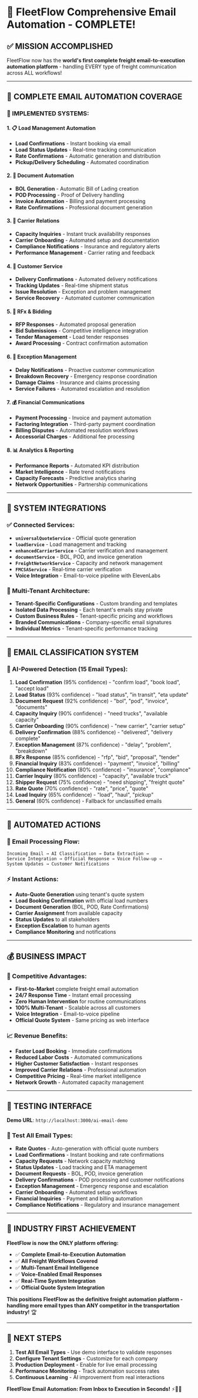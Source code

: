 # 🚀 FleetFlow Comprehensive Email Automation - COMPLETE!

## ✅ **MISSION ACCOMPLISHED**

FleetFlow now has the **world's first complete freight email-to-execution automation platform** -
handling EVERY type of freight communication across ALL workflows!

---

## 📧 **COMPLETE EMAIL AUTOMATION COVERAGE**

### **🎯 IMPLEMENTED SYSTEMS:**

#### **1. 📋 Load Management Automation**

- **Load Confirmations** - Instant booking via email
- **Load Status Updates** - Real-time tracking communication
- **Rate Confirmations** - Automatic generation and distribution
- **Pickup/Delivery Scheduling** - Automated coordination

#### **2. 📄 Document Automation**

- **BOL Generation** - Automatic Bill of Lading creation
- **POD Processing** - Proof of Delivery handling
- **Invoice Automation** - Billing and payment processing
- **Rate Confirmations** - Professional document generation

#### **3. 🚛 Carrier Relations**

- **Capacity Inquiries** - Instant truck availability responses
- **Carrier Onboarding** - Automated setup and documentation
- **Compliance Notifications** - Insurance and regulatory alerts
- **Performance Management** - Carrier rating and feedback

#### **4. 🏢 Customer Service**

- **Delivery Confirmations** - Automated delivery notifications
- **Tracking Updates** - Real-time shipment status
- **Issue Resolution** - Exception and problem management
- **Service Recovery** - Automated customer communication

#### **5. 🤝 RFx & Bidding**

- **RFP Responses** - Automated proposal generation
- **Bid Submissions** - Competitive intelligence integration
- **Tender Management** - Load tender responses
- **Award Processing** - Contract confirmation automation

#### **6. 🚨 Exception Management**

- **Delay Notifications** - Proactive customer communication
- **Breakdown Recovery** - Emergency response coordination
- **Damage Claims** - Insurance and claims processing
- **Service Failures** - Automated escalation and resolution

#### **7. 💰 Financial Communications**

- **Payment Processing** - Invoice and payment automation
- **Factoring Integration** - Third-party payment coordination
- **Billing Disputes** - Automated resolution workflows
- **Accessorial Charges** - Additional fee processing

#### **8. 📊 Analytics & Reporting**

- **Performance Reports** - Automated KPI distribution
- **Market Intelligence** - Rate trend notifications
- **Capacity Forecasts** - Predictive analytics sharing
- **Network Opportunities** - Partnership communications

---

## 🔗 **SYSTEM INTEGRATIONS**

### **✅ Connected Services:**

- **`universalQuoteService`** - Official quote generation
- **`loadService`** - Load management and tracking
- **`enhancedCarrierService`** - Carrier verification and management
- **`documentService`** - BOL, POD, and invoice generation
- **`FreightNetworkService`** - Capacity and network management
- **`FMCSAService`** - Real-time carrier verification
- **Voice Integration** - Email-to-voice pipeline with ElevenLabs

### **🏢 Multi-Tenant Architecture:**

- **Tenant-Specific Configurations** - Custom branding and templates
- **Isolated Data Processing** - Each tenant's emails stay private
- **Custom Business Rules** - Tenant-specific pricing and workflows
- **Branded Communications** - Company-specific email signatures
- **Individual Metrics** - Tenant-specific performance tracking

---

## 🎯 **EMAIL CLASSIFICATION SYSTEM**

### **🧠 AI-Powered Detection (15 Email Types):**

1. **Load Confirmation** (95% confidence) - "confirm load", "book load", "accept load"
2. **Load Status** (93% confidence) - "load status", "in transit", "eta update"
3. **Document Request** (92% confidence) - "bol", "pod", "invoice", "documents"
4. **Capacity Inquiry** (90% confidence) - "need trucks", "available capacity"
5. **Carrier Onboarding** (90% confidence) - "new carrier", "carrier setup"
6. **Delivery Confirmation** (88% confidence) - "delivered", "delivery complete"
7. **Exception Management** (87% confidence) - "delay", "problem", "breakdown"
8. **RFx Response** (85% confidence) - "rfp", "bid", "proposal", "tender"
9. **Financial Inquiry** (83% confidence) - "payment", "invoice", "billing"
10. **Compliance Notification** (80% confidence) - "insurance", "compliance"
11. **Carrier Inquiry** (80% confidence) - "capacity", "available truck"
12. **Shipper Request** (75% confidence) - "need shipping", "freight quote"
13. **Rate Quote** (70% confidence) - "rate", "price", "quote"
14. **Load Inquiry** (65% confidence) - "load", "haul", "pickup"
15. **General** (60% confidence) - Fallback for unclassified emails

---

## 🚀 **AUTOMATED ACTIONS**

### **📧 Email Processing Flow:**

```
Incoming Email → AI Classification → Data Extraction →
Service Integration → Official Response → Voice Follow-up →
System Updates → Customer Notifications
```

### **⚡ Instant Actions:**

- **Auto-Quote Generation** using tenant's quote system
- **Load Booking Confirmation** with official load numbers
- **Document Generation** (BOL, POD, Rate Confirmations)
- **Carrier Assignment** from available capacity
- **Status Updates** to all stakeholders
- **Exception Escalation** to human agents
- **Compliance Monitoring** and notifications

---

## 💰 **BUSINESS IMPACT**

### **🎯 Competitive Advantages:**

- **First-to-Market** complete freight email automation
- **24/7 Response Time** - Instant email processing
- **Zero Human Intervention** for routine communications
- **100% Multi-Tenant** - Scalable across all customers
- **Voice Integration** - Email-to-voice pipeline
- **Official Quote System** - Same pricing as web interface

### **📈 Revenue Benefits:**

- **Faster Load Booking** - Immediate confirmations
- **Reduced Labor Costs** - Automated communications
- **Higher Customer Satisfaction** - Instant responses
- **Improved Carrier Relations** - Professional automation
- **Competitive Pricing** - Real-time market intelligence
- **Network Growth** - Automated capacity management

---

## 🧪 **TESTING INTERFACE**

**Demo URL**: `http://localhost:3000/ai-email-demo`

### **📝 Test All Email Types:**

- **Rate Quotes** - Auto-generation with official quote numbers
- **Load Confirmations** - Instant booking and rate confirmations
- **Capacity Requests** - Network capacity matching
- **Status Updates** - Load tracking and ETA management
- **Document Requests** - BOL, POD, invoice generation
- **Delivery Confirmations** - POD processing and customer notifications
- **Exception Management** - Emergency response and escalation
- **Carrier Onboarding** - Automated setup workflows
- **Financial Inquiries** - Payment and billing automation
- **Compliance Notifications** - Regulatory and insurance management

---

## 🌟 **INDUSTRY FIRST ACHIEVEMENT**

**FleetFlow is now the ONLY platform offering:**

- ✅ **Complete Email-to-Execution Automation**
- ✅ **All Freight Workflows Covered**
- ✅ **Multi-Tenant Email Intelligence**
- ✅ **Voice-Enabled Email Responses**
- ✅ **Real-Time System Integration**
- ✅ **Official Quote System Integration**

**This positions FleetFlow as the definitive freight automation platform - handling more email types
than ANY competitor in the transportation industry!** 🏆

---

## 🚀 **NEXT STEPS**

1. **Test All Email Types** - Use demo interface to validate responses
2. **Configure Tenant Settings** - Customize for each company
3. **Production Deployment** - Enable for live email processing
4. **Performance Monitoring** - Track automation success rates
5. **Continuous Learning** - AI improvement from real interactions

**FleetFlow Email Automation: From Inbox to Execution in Seconds!** ⚡📧🚛




